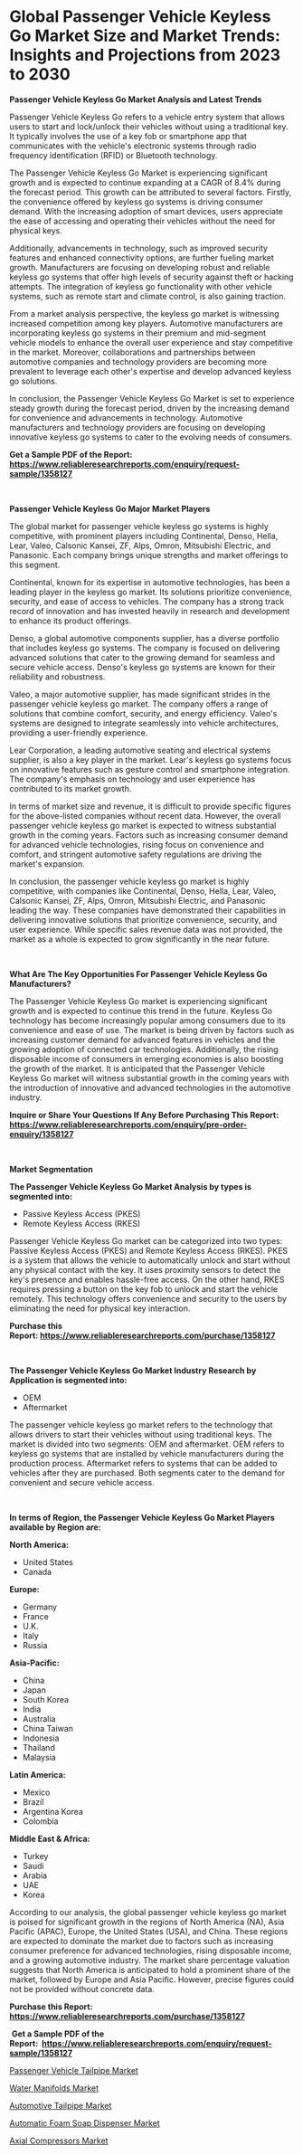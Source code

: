 <p><h1>Global Passenger Vehicle Keyless Go Market Size and Market Trends: Insights and Projections from 2023 to 2030</h1></p><p><strong>Passenger Vehicle Keyless Go Market Analysis and Latest Trends</strong></p>
<p><p>Passenger Vehicle Keyless Go refers to a vehicle entry system that allows users to start and lock/unlock their vehicles without using a traditional key. It typically involves the use of a key fob or smartphone app that communicates with the vehicle's electronic systems through radio frequency identification (RFID) or Bluetooth technology.</p><p>The Passenger Vehicle Keyless Go Market is experiencing significant growth and is expected to continue expanding at a CAGR of 8.4% during the forecast period. This growth can be attributed to several factors. Firstly, the convenience offered by keyless go systems is driving consumer demand. With the increasing adoption of smart devices, users appreciate the ease of accessing and operating their vehicles without the need for physical keys.</p><p>Additionally, advancements in technology, such as improved security features and enhanced connectivity options, are further fueling market growth. Manufacturers are focusing on developing robust and reliable keyless go systems that offer high levels of security against theft or hacking attempts. The integration of keyless go functionality with other vehicle systems, such as remote start and climate control, is also gaining traction.</p><p>From a market analysis perspective, the keyless go market is witnessing increased competition among key players. Automotive manufacturers are incorporating keyless go systems in their premium and mid-segment vehicle models to enhance the overall user experience and stay competitive in the market. Moreover, collaborations and partnerships between automotive companies and technology providers are becoming more prevalent to leverage each other's expertise and develop advanced keyless go solutions.</p><p>In conclusion, the Passenger Vehicle Keyless Go Market is set to experience steady growth during the forecast period, driven by the increasing demand for convenience and advancements in technology. Automotive manufacturers and technology providers are focusing on developing innovative keyless go systems to cater to the evolving needs of consumers.</p></p>
<p><strong>Get a Sample PDF of the Report:&nbsp; <a href="https://www.reliableresearchreports.com/enquiry/request-sample/1358127">https://www.reliableresearchreports.com/enquiry/request-sample/1358127</a></strong></p>
<p>&nbsp;</p>
<p><strong>Passenger Vehicle Keyless Go Major Market Players</strong></p>
<p><p>The global market for passenger vehicle keyless go systems is highly competitive, with prominent players including Continental, Denso, Hella, Lear, Valeo, Calsonic Kansei, ZF, Alps, Omron, Mitsubishi Electric, and Panasonic. Each company brings unique strengths and market offerings to this segment.</p><p>Continental, known for its expertise in automotive technologies, has been a leading player in the keyless go market. Its solutions prioritize convenience, security, and ease of access to vehicles. The company has a strong track record of innovation and has invested heavily in research and development to enhance its product offerings.</p><p>Denso, a global automotive components supplier, has a diverse portfolio that includes keyless go systems. The company is focused on delivering advanced solutions that cater to the growing demand for seamless and secure vehicle access. Denso's keyless go systems are known for their reliability and robustness.</p><p>Valeo, a major automotive supplier, has made significant strides in the passenger vehicle keyless go market. The company offers a range of solutions that combine comfort, security, and energy efficiency. Valeo's systems are designed to integrate seamlessly into vehicle architectures, providing a user-friendly experience.</p><p>Lear Corporation, a leading automotive seating and electrical systems supplier, is also a key player in the market. Lear's keyless go systems focus on innovative features such as gesture control and smartphone integration. The company's emphasis on technology and user experience has contributed to its market growth.</p><p>In terms of market size and revenue, it is difficult to provide specific figures for the above-listed companies without recent data. However, the overall passenger vehicle keyless go market is expected to witness substantial growth in the coming years. Factors such as increasing consumer demand for advanced vehicle technologies, rising focus on convenience and comfort, and stringent automotive safety regulations are driving the market's expansion.</p><p>In conclusion, the passenger vehicle keyless go market is highly competitive, with companies like Continental, Denso, Hella, Lear, Valeo, Calsonic Kansei, ZF, Alps, Omron, Mitsubishi Electric, and Panasonic leading the way. These companies have demonstrated their capabilities in delivering innovative solutions that prioritize convenience, security, and user experience. While specific sales revenue data was not provided, the market as a whole is expected to grow significantly in the near future.</p></p>
<p>&nbsp;</p>
<p><strong>What Are The Key Opportunities For Passenger Vehicle Keyless Go Manufacturers?</strong></p>
<p><p>The Passenger Vehicle Keyless Go market is experiencing significant growth and is expected to continue this trend in the future. Keyless Go technology has become increasingly popular among consumers due to its convenience and ease of use. The market is being driven by factors such as increasing customer demand for advanced features in vehicles and the growing adoption of connected car technologies. Additionally, the rising disposable income of consumers in emerging economies is also boosting the growth of the market. It is anticipated that the Passenger Vehicle Keyless Go market will witness substantial growth in the coming years with the introduction of innovative and advanced technologies in the automotive industry.</p></p>
<p><strong>Inquire or Share Your Questions If Any Before Purchasing This Report: <a href="https://www.reliableresearchreports.com/enquiry/pre-order-enquiry/1358127">https://www.reliableresearchreports.com/enquiry/pre-order-enquiry/1358127</a></strong></p>
<p>&nbsp;</p>
<p><strong>Market Segmentation</strong></p>
<p><strong>The Passenger Vehicle Keyless Go Market Analysis by types is segmented into:</strong></p>
<p><ul><li>Passive Keyless Access (PKES)</li><li>Remote Keyless Access (RKES)</li></ul></p>
<p><p>Passenger Vehicle Keyless Go market can be categorized into two types: Passive Keyless Access (PKES) and Remote Keyless Access (RKES). PKES is a system that allows the vehicle to automatically unlock and start without any physical contact with the key. It uses proximity sensors to detect the key's presence and enables hassle-free access. On the other hand, RKES requires pressing a button on the key fob to unlock and start the vehicle remotely. This technology offers convenience and security to the users by eliminating the need for physical key interaction.</p></p>
<p><strong>Purchase this Report:&nbsp;<a href="https://www.reliableresearchreports.com/purchase/1358127">https://www.reliableresearchreports.com/purchase/1358127</a></strong></p>
<p>&nbsp;</p>
<p><strong>The Passenger Vehicle Keyless Go Market Industry Research by Application is segmented into:</strong></p>
<p><ul><li>OEM</li><li>Aftermarket</li></ul></p>
<p><p>The passenger vehicle keyless go market refers to the technology that allows drivers to start their vehicles without using traditional keys. The market is divided into two segments: OEM and aftermarket. OEM refers to keyless go systems that are installed by vehicle manufacturers during the production process. Aftermarket refers to systems that can be added to vehicles after they are purchased. Both segments cater to the demand for convenient and secure vehicle access.</p></p>
<p>&nbsp;</p>
<p><strong>In terms of Region, the Passenger Vehicle Keyless Go Market Players available by Region are:</strong></p>
<p>
    <p> <strong> North America: </strong>
        <ul>
            <li>United States</li>
            <li>Canada</li>
        </ul>
        </p> 
    <p> <strong> Europe: </strong>
        <ul>
            <li>Germany</li>
            <li>France</li>
            <li>U.K.</li>
            <li>Italy</li>
            <li>Russia</li>
        </ul>
        </p> 
    <p> <strong> Asia-Pacific: </strong>
        <ul>
            <li>China</li>
            <li>Japan</li>
            <li>South Korea</li>
            <li>India</li>
            <li>Australia</li>
            <li>China Taiwan</li>
            <li>Indonesia</li>
            <li>Thailand</li>
            <li>Malaysia</li>
        </ul>
        </p> 
    <p> <strong> Latin America: </strong>
        <ul>
            <li>Mexico</li>
            <li>Brazil</li>
            <li>Argentina Korea</li>
            <li>Colombia</li>
        </ul>
        </p> 
    <p> <strong> Middle East & Africa: </strong>
        <ul>
            <li>Turkey</li>
            <li>Saudi</li>
            <li>Arabia</li>
            <li>UAE</li>
            <li>Korea</li>
        </ul>
    </p>
    </p>
<p><p>According to our analysis, the global passenger vehicle keyless go market is poised for significant growth in the regions of North America (NA), Asia Pacific (APAC), Europe, the United States (USA), and China. These regions are expected to dominate the market due to factors such as increasing consumer preference for advanced technologies, rising disposable income, and a growing automotive industry. The market share percentage valuation suggests that North America is anticipated to hold a prominent share of the market, followed by Europe and Asia Pacific. However, precise figures could not be provided without concrete data.</p></p>
<p><strong>Purchase this Report: <a href="https://www.reliableresearchreports.com/purchase/1358127">https://www.reliableresearchreports.com/purchase/1358127</a></strong></p>
<p>&nbsp;<strong>Get a Sample PDF of the Report:&nbsp;&nbsp;<a href="https://www.reliableresearchreports.com/enquiry/request-sample/1358127">https://www.reliableresearchreports.com/enquiry/request-sample/1358127</a></strong></p>
<p><strong></strong></p>
<p><p><a href="https://github.com/rahu1506/Market-Research-Report-List-1/blob/main/passenger-vehicle-tailpipe-market.md">Passenger Vehicle Tailpipe Market</a></p><p><a href="https://www.linkedin.com/pulse/water-manifolds-market-share-amp-new-trends-analysis-report-yqr6e/">Water Manifolds Market</a></p><p><a href="https://github.com/rahu1505/Market-Research-Report-List-1/blob/main/automotive-tailpipe-market.md">Automotive Tailpipe Market</a></p><p><a href="https://medium.com/@raygrimes1999/automatic-foam-soap-dispenser-market-insight-market-trends-growth-forecasted-from-2023-to-2030-bcabb020029e">Automatic Foam Soap Dispenser Market</a></p><p><a href="https://medium.com/@mikebauch2013/axial-compressors-market-share-evolution-and-market-growth-trends-2023-2030-d75bc60dfd54">Axial Compressors Market</a></p></p>